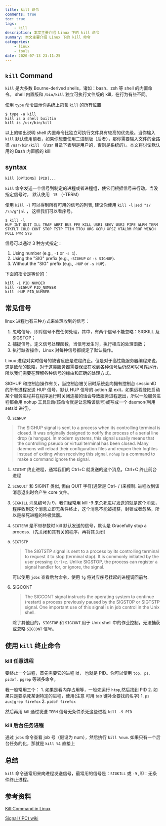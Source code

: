 ```yaml
---
title: kill 命令
comments: true
toc: true
tags:
    - kill
description: 本文主要介绍 Linux 下的 kill 命令
summary: 本文主要介绍 Linux 下的 kill 命令
categories:
    - linux
    - tools
date: 2020-07-13 23:11:25
---
```


## `kill` Command

`kill` 是大多数 Bourne-derived shells，诸如：bash、zsh 等 shell 的内置命令。 shell 内置版和 `/bin/kill` 独立可执行文件版的 kill，在行为有些不同。

使用 `type` 命令显示你系统上包含 `kill` 的所有位置

```shell
$ type -a kill
kill is a shell builtin
kill is /usr/bin/kill
```

以上的输出说明 shell 内置命令比独立可执行文件具有较高的优先级。当你输入 `kill` 默认使用前者，如果你想要使用二进制版（后者），那你需要输入文件的全路径 `/usr/bin/kill` （/usr 目录下表明是用户的，否则是系统的）。本文将讨论默认用的 Bash 内置版的 kill

## syntax

`kill [OPTIONS] [PID]...`

`kill` 命令发送一个信号到制定的进程或者进程组，使它们根据信号来行动。当没指定信号时， 默认使用 `-15` （-TERM）

使用 `kill -l` 可以得到所有可用的信号的列表, 建议你使用 `kill -l|sed "s/ /\n/g"|nl` ， 这样我们可以看序号。

```shell
$ kill -l
HUP INT QUIT ILL TRAP ABRT BUS FPE KILL USR1 SEGV USR2 PIPE ALRM TERM STKFLT CHLD CONT STOP TSTP TTIN TTOU URG XCPU XFSZ VTALRM PROF WINCH POLL PWR SYS
```

信号可以通过 3 种方式指定：

1. Using number (e.g., `-1` or `-s 1`).
2. Using the "SIG" prefix (e.g., `-SIGHUP` or `-s SIGHUP`).
3. Without the "SIG" prefix (e.g., `-HUP` or `-s HUP`).

下面的指令是等价的：

```shell
kill -1 PID_NUMBER
kill -SIGHUP PID_NUMBER
kill -HUP PID_NUMBER
```

## 常见信号

linux 进程也有三种方式来处理收到的信号：

1. 忽略信号，即对信号不做任何处理，其中，有两个信号不能忽略：SIGKILL 及 SIGSTOP；
2. 捕捉信号。定义信号处理函数，当信号发生时，执行相应的处理函数；
3. 执行缺省操作，Linux 对每种信号都规定了默认操作。

Linux 进程对实时信号的缺省反应是进程终止。但是对于高性能服务器编程来说，这是致命的缺陷，对于这类服务器需要保证在收到各种信号后仍然可以可靠运行，所以我们需要在理解各种信号的缘由和正确的处理方式。

SIGHUP 和控制台操作有关，当控制台被关闭时系统会向拥有控制台 sessionID 的所有进程发送 HUP 信号，默认 HUP 信号的 action 是 exit，如果远程登陆启动某个服务进程并在程序运行时关闭连接的话会导致服务进程退出，所以一般服务进程都会用 nohup 工具启动(该命令就是让忽略该信号)或写成一个 daemon(利用 setsid 进行)。

0. `SIGHUP`

> The SIGHUP signal is sent to a process when its controlling terminal is closed. It was originally designed to notify the process of a serial line drop (a hangup). In modern systems, this signal usually means that the controlling pseudo or virtual terminal has been closed. Many daemons will reload their configuration files and reopen their logfiles instead of exiting when receiving this signal. `nohup` is a command to make a command ignore the signal.

1. `SIGINT` 终止进程，通常我们的 Ctrl+C 就发送的这个消息。Ctrl+C 终止前台进程

2. `SIGQUIT` 和 SIGINT 类似, 但由 QUIT 字符(通常是 Ctrl- / )来控制. 进程收到该消息退出时会产生 core 文件。

3. `SIGKILL` 消息编号为 9，我们经常用 kill -9 来杀死进程发送的就是这个消息，程序收到这个消息立即无条件终止，这个消息不能被捕获，封锁或者忽略，所以是杀死进程的终极武器。

4. `SIGTERM` 是不带参数时 kill 默认发送的信号，默认是 Gracefully stop a process.（先关闭和其有关的程序，再将其关闭）

5. `SIGTSTP`

    > The SIGTSTP signal is sent to a process by its controlling terminal to request it to stop (terminal stop). It is commonly initiated by the user pressing `Ctrl+z`. Unlike SIGSTOP, the process can register a signal handler for, or ignore, the signal.

    可以使用 `jobs` 查看后台命令，使用 `fg` 将对应序号挂起的进程调回前台.

6. SIGCONT

    > The SIGCONT signal instructs the operating system to continue (restart) a process previously paused by the SIGSTOP or SIGTSTP signal. One important use of this signal is in job control in the Unix shell.

    除了其他目的，`SIGSTOP` 和 `SIGCONT` 用于 Unix shell 中的作业控制，无法捕获或忽略 `SIGCONT` 信号。

## 使用 `kill` 终止命令

### kill 任意进程

要终止一个进程，首先需要它的进程 id， 也就是 PID。你可以使用 `top, ps, pidof，pgrep` 等诸多命令。

我一般常用三个： 1. 如果是看内存占用等，一般先运行 `htop`,然后找到 PID 2. 如果只是要杀死某谢特定的进程，使用(注意 可用 tab 键补全要找的名字) 1. `ps aux|grep firefox` 2. `pidof firefox`

然后再用 kill 通过发送 `TERM` 信号无条件杀死这些进程 `kill -9 PID`

### kill 后台任务进程

通过 `jobs` 命令查看 job 号（假设为 num），然后执行 `kill %num`.
如果只有一个后台任务的化，那就是 `kill %1` 直接上

## 总结

`kill` 命令通常用来向进程发送信号，最常用的信号是：`SIGKILL` 或 `-9` ,即：无条件终止进程。

## 参考资料

[Kill Command in Linux](https://linuxize.com/post/kill-command-in-linux/)

[Signal (IPC) wiki](<https://en.wikipedia.org/wiki/Signal_(IPC)>)
